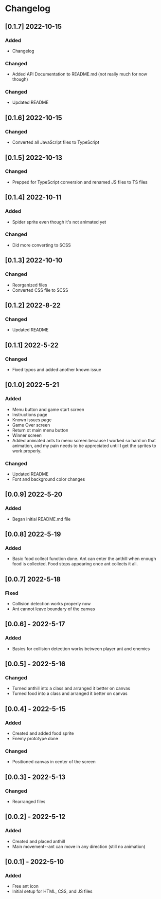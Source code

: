 # Changelog

## [0.1.7] 2022-10-15
### Added
* Changelog

### Changed
* Added API Documentation to README.md (not really much for now though)

### Changed
* Updated README

## [0.1.6] 2022-10-15
### Changed
* Converted all JavaScript files to TypeScript

## [0.1.5] 2022-10-13
### Changed
* Prepped for TypeScript conversion and renamed JS files to TS files

## [0.1.4] 2022-10-11
### Added
* Spider sprite even though it's not animated yet

### Changed
* Did more converting to SCSS

## [0.1.3] 2022-10-10
### Changed
* Reorganized files
* Converted CSS file to SCSS

## [0.1.2] 2022-8-22
### Changed
* Updated README

## [0.1.1] 2022-5-22
### Changed
* Fixed typos and added another known issue

## [0.1.0] 2022-5-21
### Added
* Menu button and game start screen
* Instructions page
* Known issues page
* Game Over screen
* Return ot main menu button
* Winner screen
* Added animated ants to menu screen because I worked so hard on that animation, and my pain needs to be appreciated until I get the sprites to work properly.

### Changed
* Updated README
* Font and background color changes

## [0.0.9] 2022-5-20
### Added
* Began initial README.md file

## [0.0.8] 2022-5-19
### Added
* Basic food collect function done. Ant can enter the anthill when enough food is collected. Food stops appearing once ant collects it all.

## [0.0.7] 2022-5-18
### Fixed
* Collision detection works properly now
* Ant cannot leave boundary of the canvas

## [0.0.6] - 2022-5-17
### Added
* Basics for collision detection works between player ant and enemies

## [0.0.5] - 2022-5-16
### Changed
* Turned anthill into a class and arranged it better on canvas
* Turned food into a class and arranged it better on canvas

## [0.0.4] - 2022-5-15
### Added
* Created and added food sprite
* Enemy prototype done

### Changed
* Positioned canvas in center of the screen

## [0.0.3] - 2022-5-13
### Changed
* Rearranged files

## [0.0.2] - 2022-5-12
### Added
* Created and placed anthill
* Main movement--ant can move in any direction (still no animation)

## [0.0.1] - 2022-5-10
### Added
* Free ant icon
* Initial setup for HTML, CSS, and JS files